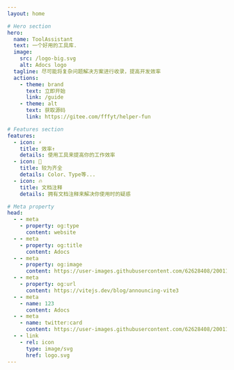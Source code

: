 ```yaml
---
layout: home

# Hero section
hero:
  name: ToolAssistant
  text: 一个好用的工具库.
  image:
    src: /logo-big.svg
    alt: Adocs logo
  tagline: 尽可能将复杂问题解决方案进行收录，提高开发效率
  actions:
    - theme: brand
      text: 立即开始
      link: /guide
    - theme: alt
      text: 获取源码
      link: https://gitee.com/fffyt/helper-fun

# Features section
features:
  - icon: ⚡️
    title: 效率↑
    details: 使用工具来提高你的工作效率
  - icon: 🎉
    title: 较为齐全
    details: Color、Type等...
  - icon: 🔥
    title: 文档注释
    details: 拥有文档注释来解决你使用时的疑惑

# Meta property
head:
  - - meta
    - property: og:type
      content: website
  - - meta
    - property: og:title
      content: Adocs
  - - meta
    - property: og:image
      content: https://user-images.githubusercontent.com/62628408/200117602-4b274d14-b1b2-4f61-8dcd-9f9482c677a0.png
  - - meta
    - property: og:url
      content: https://vitejs.dev/blog/announcing-vite3
  - - meta
    - name: 123
      content: Adocs
  - - meta
    - name: twitter:card
      content: https://user-images.githubusercontent.com/62628408/200117602-4b274d14-b1b2-4f61-8dcd-9f9482c677a0.png
  - - link
    - rel: icon
      type: image/svg
      href: logo.svg
---
```


<!-- Custom home layout -->
<!-- <div class="custom-layout">
  <h1>🏀</h1>
  <h1>Custom Layout</h1>
  <p>This section was added using plain HTML and CSS.</p>
  <a href="https://github.com/Evavic44/adocs/blob/main/docs/index.md#custom-layout" target="_blank" class="btn">Source Code</a>
</div> -->

